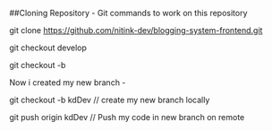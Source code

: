 ##Cloning Repository - Git commands to work on this repository

git clone https://github.com/nitink-dev/blogging-system-frontend.git

git checkout develop

git checkout -b <your-branch-name>


Now i created my new branch -

git checkout -b kdDev  //  create my new branch locally

git push origin kdDev  //  Push my code in new branch on remote
